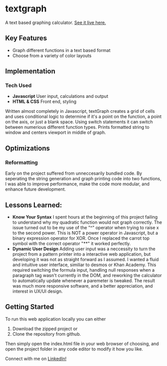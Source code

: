 # textgraph
A text based graphing calculator. [See it live here.](https://augustgrantham.github.io/textgraph/)


## Key Features

- Graph different functions in a text based format
- Choose from a variety of color layouts

## Implementation

### Tech Used
- **Javascript** User input, calculations and output
- **HTML & CSS** Front end, styling

Written almost completely in Javascript, textGraph creates a grid of cells and uses conditional logic to determine if it's a point on the function, a point on the axis, or just a blank space. Using switch statements it can switch between numerious different function types. Prints formatted string to window and centers viewport in middle of graph.

## Optimizations

### Reformatting
Early on the project suffered from unneccesarily bundled code. By seperating the string generation and graph printing code into two functions, I was able to improve performance, make the code more modular, and enhance future development.

## Lessons Learned:

- **Know Your Syntax** I spent hours at the beginning of this project failing to understand why my quadratic function would not graph correctly. The issue turned out to be my use of the "^" operator when trying to raise x to the second power. This is NOT a power operator in Javascript, but a binary expression operator for XOR. Once I replaced the carrot top symbol with the correct operator "**" it worked perfectly.
- **Dynamic User Design** Adding user input was a neccessity to turn the project from a pattern printer into a interactive web application, but developing it was not as straight forward as I assumed. I wanted a fluid and intuitive user interface, similiar to desmos or Khan Academy. This required switching the formula input, handling null responses when a paragraph tag wasn't currently in the DOM, and reworking the calculator to automatically update whenever a paremeter is tweaked. The result was much more responsive software, and a better appreciation, and interest in UX/UI design.

## Getting Started
To run this web application locally you can either 

1. Download the zipped project 
or 
2. Clone the repository from github.

Then simply open the index.html file in your web browser of choosing, and open the project folder in any code editor to modify it how you like.

Connect with me on [LinkedIn!](https://www.linkedin.com/in/august-grantham-364a3b2b3?lipi=urn%3Ali%3Apage%3Ad_flagship3_profile_view_base_contact_details%3BmOSoKcrrTw6070%2B6LXdcMQ%3D%3D)

